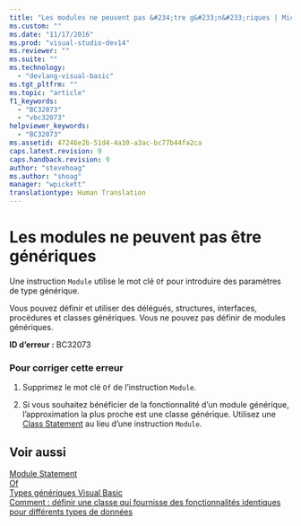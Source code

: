 ```yaml
---
title: "Les modules ne peuvent pas &#234;tre g&#233;n&#233;riques | Microsoft Docs"
ms.custom: ""
ms.date: "11/17/2016"
ms.prod: "visual-studio-dev14"
ms.reviewer: ""
ms.suite: ""
ms.technology: 
  - "devlang-visual-basic"
ms.tgt_pltfrm: ""
ms.topic: "article"
f1_keywords: 
  - "BC32073"
  - "vbc32073"
helpviewer_keywords: 
  - "BC32073"
ms.assetid: 47246e2b-51d4-4a10-a3ac-bc77b44fa2ca
caps.latest.revision: 9
caps.handback.revision: 9
author: "stevehoag"
ms.author: "shoag"
manager: "wpickett"
translationtype: Human Translation
---
```

# Les modules ne peuvent pas &#234;tre g&#233;n&#233;riques
Une instruction `Module` utilise le mot clé `Of` pour introduire des paramètres de type générique.  
  
 Vous pouvez définir et utiliser des délégués, structures, interfaces, procédures et classes génériques. Vous ne pouvez pas définir de modules génériques.  
  
 **ID d’erreur :** BC32073  
  
### Pour corriger cette erreur  
  
1.  Supprimez le mot clé `Of` de l’instruction `Module`.  
  
2.  Si vous souhaitez bénéficier de la fonctionnalité d’un module générique, l’approximation la plus proche est une classe générique. Utilisez une [Class Statement](../../visual-basic/language-reference/statements/class-statement.md) au lieu d’une instruction `Module`.  
  
## Voir aussi  
 [Module Statement](../../visual-basic/language-reference/statements/module-statement.md)   
 [Of](../../visual-basic/language-reference/statements/of-clause.md)   
 [Types génériques Visual Basic](../../visual-basic/programming-guide/language-features/data-types/generic-types.md)   
 [Comment : définir une classe qui fournisse des fonctionnalités identiques pour différents types de données](../../visual-basic/programming-guide/language-features/data-types/how-to-define-a-class-that-can-provide-identical-functionality.md)